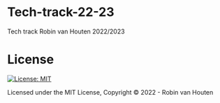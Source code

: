 # Tech-track-22-23
Tech track Robin van Houten 2022/2023

# License
[![License: MIT](https://img.shields.io/badge/License-MIT-yellow.svg)](https://opensource.org/licenses/MIT)

Licensed under the MIT License, Copyright © 2022 - Robin van Houten
